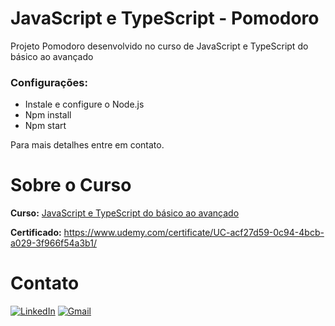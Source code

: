 # JavaScript e TypeScript - Pomodoro

Projeto Pomodoro desenvolvido no curso de JavaScript e TypeScript do básico ao avançado

### Configurações:

- Instale e configure o Node.js
- Npm install
- Npm start

Para mais detalhes entre em contato.

# Sobre o Curso

**Curso:**
<a href="https://www.udemy.com/course/curso-de-javascript-moderno-do-basico-ao-avancado/">JavaScript e TypeScript do básico ao avançado</a>

**Certificado:**
https://www.udemy.com/certificate/UC-acf27d59-0c94-4bcb-a029-3f966f54a3b1/

# Contato

[![LinkedIn](https://img.shields.io/badge/linkedin-%230077B5.svg?style=for-the-badge&logo=linkedin&logoColor=white&link=LINK-DO-SEU-LINKEDIN)](https://www.linkedin.com/in/rodrigo-goncalves-de-anchieta/)
[![Gmail](https://img.shields.io/badge/Gmail-D14836?style=for-the-badge&logo=gmail&logoColor=white&link=mailto:rodrigoganchieta@gmail.com)](mailto:rodrigoganchieta@gmail.com)
